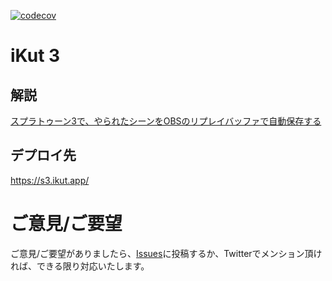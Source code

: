
[![codecov](https://codecov.io/gh/tfandkusu/ikut3/branch/main/graph/badge.svg?token=YTNLIEX00T)](https://codecov.io/gh/tfandkusu/ikut3)

# iKut 3

## 解説

[スプラトゥーン3で、やられたシーンをOBSのリプレイバッファで自動保存する](https://qiita.com/drafts/1131a9a549249b5d8cfe)

## デプロイ先

https://s3.ikut.app/

# ご意見/ご要望

ご意見/ご要望がありましたら、[Issues](https://github.com/tfandkusu/ikut3/issues)に投稿するか、Twitterでメンション頂ければ、できる限り対応いたします。
